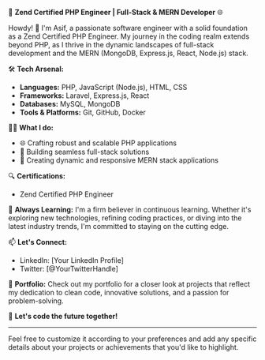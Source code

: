 🚀 **Zend Certified PHP Engineer | Full-Stack & MERN Developer** 🌐

Howdy! 👋 I'm Asif, a passionate software engineer with a solid foundation as a Zend Certified PHP Engineer. My journey in the coding realm extends beyond PHP, as I thrive in the dynamic landscapes of full-stack development and the MERN (MongoDB, Express.js, React, Node.js) stack.

🛠️ **Tech Arsenal:**
- **Languages:** PHP, JavaScript (Node.js), HTML, CSS
- **Frameworks:** Laravel, Express.js, React
- **Databases:** MySQL, MongoDB
- **Tools & Platforms:** Git, GitHub, Docker

👨‍💻 **What I do:**
- 🌐 Crafting robust and scalable PHP applications
- 🔧 Building seamless full-stack solutions
- 🚀 Creating dynamic and responsive MERN stack applications

🔍 **Certifications:**
- Zend Certified PHP Engineer

🌱 **Always Learning:**
I'm a firm believer in continuous learning. Whether it's exploring new technologies, refining coding practices, or diving into the latest industry trends, I'm committed to staying on the cutting edge.

📫 **Let's Connect:**
- LinkedIn: [Your LinkedIn Profile]
- Twitter: [@YourTwitterHandle]

🔗 **Portfolio:**
Check out my portfolio for a closer look at projects that reflect my dedication to clean code, innovative solutions, and a passion for problem-solving.

🚀 **Let's code the future together!**

---

Feel free to customize it according to your preferences and add any specific details about your projects or achievements that you'd like to highlight.
